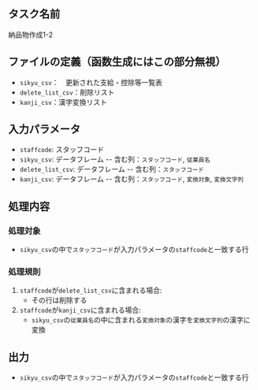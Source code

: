 ## タスク名前
納品物作成1-2

## ファイルの定義（函数生成にはこの部分無視）
- `sikyu_csv`：　更新された支給・控除等一覧表
- `delete_list_csv`：削除リスト
- `kanji_csv`：漢字変換リスト

## 入力パラメータ
- `staffcode`: スタッフコード
- `sikyu_csv`: データフレーム
    -- 含む列：`スタッフコード`, `従業員名`
- `delete_list_csv`: データフレーム
    -- 含む列：`スタッフコード`
- `kanji_csv`: データフレーム
    -- 含む列：`スタッフコード`, `変換対象`, `変換文字列`


## 処理内容
### 処理対象
- `sikyu_csv`の中で`スタッフコード`が入力パラメータの`staffcode`と一致する行

### 処理規則
1. `staffcode`が`delete_list_csv`に含まれる場合:
    - その行は削除する
2. `staffcode`が`kanji_csv`に含まれる場合:
    - `sikyu_csv`の`従業員名`の中に含まれる`変換対象`の漢字を`変換文字列`の漢字に変換

## 出力
- `sikyu_csv`の中で`スタッフコード`が入力パラメータの`staffcode`と一致する行
